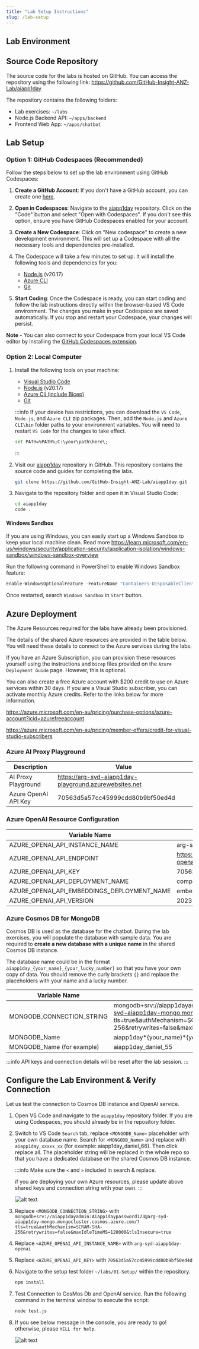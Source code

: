 ```yaml
---
title: "Lab Setup Instructions"
slug: /lab-setup
---
```


## Lab Environment

## Source Code Repository

The source code for the labs is hosted on GitHub. You can access the repository using the following link:
https://github.com/GitHub-Insight-ANZ-Lab/aiapp1day

The repository contains the following folders:

- Lab exercises: `~/labs`
- Node.js Backend API: `~/apps/backend`
- Frontend Web App: `~/apps/chatbot`

## Lab Setup

### Option 1: GitHub Codespaces (Recommended)

Follow the steps below to set up the lab environment using GitHub Codespaces:

1. **Create a GitHub Account**: If you don't have a GitHub account, you can create one [here](https://github.com/join).

2. **Open in Codespaces**: Navigate to the [aiapp1day](https://github.com/GitHub-Insight-ANZ-Lab/aiapp1day) repository. Click on the "Code" button and select "Open with Codespaces". If you don't see this option, ensure you have GitHub Codespaces enabled for your account.

3. **Create a New Codespace**: Click on "New codespace" to create a new development environment. This will set up a Codespace with all the necessary tools and dependencies pre-installed.

4. The Codespace will take a few minutes to set up. It will install the following tools and dependencies for you:

   - [Node.js](https://nodejs.org/en/download/prebuilt-installer) (v20.17)
   - [Azure CLI](https://learn.microsoft.com/en-us/cli/azure/install-azure-cli)
   - [Git](https://git-scm.com/downloads)

5. **Start Coding**: Once the Codespace is ready, you can start coding and follow the lab instructions directly within the browser-based VS Code environment. The changes you make in your Codespace are saved automatically. If you stop and restart your Codespace, your changes will persist.

**Note** - You can also connect to your Codespace from your local VS Code editor by installing the [GitHub Codespaces extension](https://marketplace.visualstudio.com/items?itemName=GitHub.codespaces).

### Option 2: Local Computer

1. Install the following tools on your machine:

   - [Visual Studio Code](https://code.visualstudio.com/download)
   - [Node.js](https://nodejs.org/en/download/prebuilt-installer) (v20.17)
   - [Azure Cli (include Bicep)](https://learn.microsoft.com/en-us/cli/azure/install-azure-cli)
   - [Git](https://git-scm.com/downloads)


   :::info
   If your device has restrictions, you can download the `VS Code`, `Node.js`, and `Azure CLI` zip packages. Then, add the `Node.js` and `Azure CLI\bin` folder paths to your environment variables. You will need to restart `VS Code` for the changes to take effect.

   ```bash
   set PATH=%PATH%;C:\your\path\here\;
   ```
   :::


2. Visit our [aiapp1day](https://github.com/GitHub-Insight-ANZ-Lab/aiapp1day) repository in GitHub. This repository contains the source code and guides for completing the labs.

    ```bash
    git clone https://github.com/GitHub-Insight-ANZ-Lab/aiapp1day.git
    ```

3. Navigate to the repository folder and open it in Visual Studio Code:

   ```bash
   cd aiapp1day
   code .
   ```

#### Windows Sandbox

If you are using Windows, you can easily start up a Windows Sandbox to keep your local machine clean. Read more https://learn.microsoft.com/en-us/windows/security/application-security/application-isolation/windows-sandbox/windows-sandbox-overview

Run the following command in PowerShell to enable Windows Sandbox feature:

```powershell
Enable-WindowsOptionalFeature -FeatureName "Containers-DisposableClientVM" -All -Online
```

Once restarted, search `Windows Sandbox` in `Start` button.


## Azure Deployment

The Azure Resources required for the labs have already been provisioned.

The details of the shared Azure resources are provided in the table below. You will need these details to connect to the Azure services during the labs.

If you have an Azure Subscription, you can provision these resources yourself using the instructions and `bicep` files provided on the `Azure Deployment Guide` page. However, this is optional.

You can also create a free Azure account with $200 credit to use on Azure services within 30 days. If you are a Visual Studio subscriber, you can activate monthly Azure credits. Refer to the links below for more information.

https://azure.microsoft.com/en-au/pricing/purchase-options/azure-account?icid=azurefreeaccount

https://azure.microsoft.com/en-au/pricing/member-offers/credit-for-visual-studio-subscribers

### Azure AI Proxy Playground

| Description          | Value                                                  |
| -------------------- | ------------------------------------------------------ |
| AI Proxy Playground  | https://arg-syd-aiapp1day-playground.azurewebsites.net |
| Azure OpenAI API Key | 70563d5a57cc45999cdd80b9bf50ed4d                       |

### Azure OpenAI Resource Configuration

| Variable Name                               | Value                                             |
| ------------------------------------------- | ------------------------------------------------- |
| AZURE_OPENAI_API_INSTANCE_NAME              | arg-syd-aiapp1day-openai                          |
| AZURE_OPENAI_API_ENDPOINT                   | https://arg-syd-aiapp1day-openai.openai.azure.com |
| AZURE_OPENAI_API_KEY                        | 70563d5a57cc45999cdd80b9bf50ed4d                  |
| AZURE_OPENAI_API_DEPLOYMENT_NAME            | completions                                       |
| AZURE_OPENAI_API_EMBEDDINGS_DEPLOYMENT_NAME | embeddings                                        |
| AZURE_OPENAI_API_VERSION                    | 2023-09-01-preview                                |

### Azure Cosmos DB for MongoDB

Cosmos DB is used as the database for the chatbot. During the lab exercises, you will populate the database with sample data. You are required to **create a new database with a unique name** in the shared Cosmos DB instance.

The database name could be in the format `aiapp1day_{your_name}_{your_lucky_number}` so that you have your own copy of data.
You should remove the curly brackets `{}` and replace the placeholders with your name and a lucky number.

| Variable Name              | Value                                                                                                                                                                                                 |
| -------------------------- | ----------------------------------------------------------------------------------------------------------------------------------------------------------------------------------------------------- |
| MONGODB_CONNECTION_STRING  | mongodb+srv://aiapp1dayadmin:Aiapp1daypassword123@arg-syd-aiapp1day-mongo.mongocluster.cosmos.azure.com/?tls=true&authMechanism=SCRAM-SHA-256&retrywrites=false&maxIdleTimeMS=120000&tlsInsecure=true |
| MONGODB_Name               | aiapp1day*\{your_name\}*\{your_lucky_number\}                                                                                                                                                         |
| MONGODB_Name (for example) | aiapp1day_daniel_55                                                                                                                                                                                   |

:::info
API keys and connection details will be reset after the lab session.
:::

## Configure the Lab Environment & Verify Connection

Let us test the connection to Cosmos DB instance and OpenAI service.

1.  Open VS Code and navigate to the `aiapp1day` repository folder. If you are using Codespaces, you should already be in the repository folder.

2.  Switch to VS Code `Search` tab, replace `<MONGODB_Name>` placeholder with your own database name. Search for `<MONGODB_Name>` and replace with `aiapp1day_xxxxx_xx` (for example: aiapp1day_daniel_66). Then click replace all. The placeholder string will be replaced in the whole repo so that you have a dedicated database on the shared Cosmos DB instance.

    :::info
    Make sure the `<` and `>` included in search & replace.

    if you are deploying your own Azure resources, please update above shared keys and connection string with your own.
    :::

    ![alt text](images/setup.png)

3.  Replace `<MONGODB_CONNECTION_STRING>` with `mongodb+srv://aiapp1dayadmin:Aiapp1daypassword123@arg-syd-aiapp1day-mongo.mongocluster.cosmos.azure.com/?tls=true&authMechanism=SCRAM-SHA-256&retrywrites=false&maxIdleTimeMS=120000&tlsInsecure=true`

4.  Replace `<AZURE_OPENAI_API_INSTANCE_NAME>` with `arg-syd-aiapp1day-openai`

5.  Replace `<AZURE_OPENAI_API_KEY>` with `70563d5a57cc45999cdd80b9bf50ed4d`

6.  Navigate to the setup test folder `~/labs/01-Setup/` within the repository.

    ```bash
    npm install
    ```

7.  Test Connection to CosMos Db and OpenAI service. Run the following command in the terminal window to execute the script:

    ```bash
    node test.js
    ```

8.  If you see below message in the console, you are ready to go! otherwise, please `YELL for help`.

    ![alt text](images/setup-test.png)
